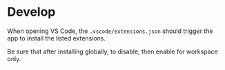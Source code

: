 # Develop

When opening VS Code, the `.vscode/extensions.json` should trigger the app to install the listed extensions.

Be sure that after installing globally, to disable, then enable for workspace only.